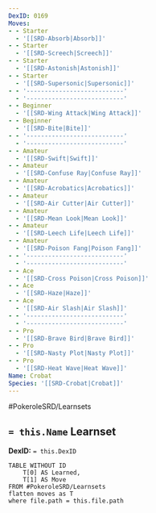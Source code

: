 ```yaml
---
DexID: 0169
Moves:
- - Starter
  - '[[SRD-Absorb|Absorb]]'
- - Starter
  - '[[SRD-Screech|Screech]]'
- - Starter
  - '[[SRD-Astonish|Astonish]]'
- - Starter
  - '[[SRD-Supersonic|Supersonic]]'
- - '---------------------------'
  - '---------------------------'
- - Beginner
  - '[[SRD-Wing Attack|Wing Attack]]'
- - Beginner
  - '[[SRD-Bite|Bite]]'
- - '---------------------------'
  - '---------------------------'
- - Amateur
  - '[[SRD-Swift|Swift]]'
- - Amateur
  - '[[SRD-Confuse Ray|Confuse Ray]]'
- - Amateur
  - '[[SRD-Acrobatics|Acrobatics]]'
- - Amateur
  - '[[SRD-Air Cutter|Air Cutter]]'
- - Amateur
  - '[[SRD-Mean Look|Mean Look]]'
- - Amateur
  - '[[SRD-Leech Life|Leech Life]]'
- - Amateur
  - '[[SRD-Poison Fang|Poison Fang]]'
- - '---------------------------'
  - '---------------------------'
- - Ace
  - '[[SRD-Cross Poison|Cross Poison]]'
- - Ace
  - '[[SRD-Haze|Haze]]'
- - Ace
  - '[[SRD-Air Slash|Air Slash]]'
- - '---------------------------'
  - '---------------------------'
- - Pro
  - '[[SRD-Brave Bird|Brave Bird]]'
- - Pro
  - '[[SRD-Nasty Plot|Nasty Plot]]'
- - Pro
  - '[[SRD-Heat Wave|Heat Wave]]'
Name: Crobat
Species: '[[SRD-Crobat|Crobat]]'
---
```


#PokeroleSRD/Learnsets

## `= this.Name` Learnset

**DexID:** `= this.DexID`

```dataview
TABLE WITHOUT ID
    T[0] AS Learned,
    T[1] AS Move
FROM #PokeroleSRD/Learnsets
flatten moves as T
where file.path = this.file.path
```
